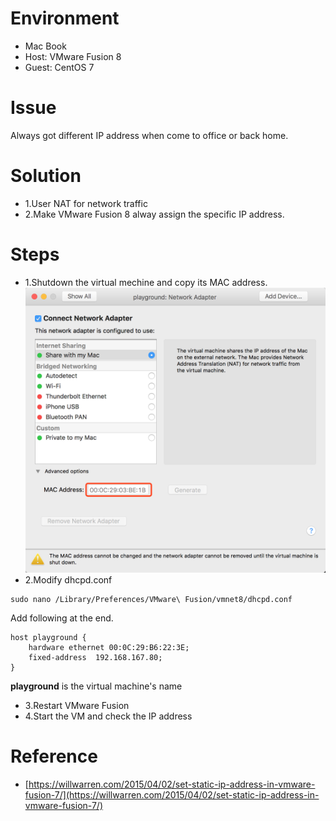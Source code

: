# Environment
+ Mac Book
+ Host: VMware Fusion 8
+ Guest: CentOS 7

# Issue
Always got different IP address when come to office or back home.

# Solution
+ 1.User NAT for network traffic
+ 2.Make VMware Fusion 8 alway assign the specific IP address.

# Steps
+ 1.Shutdown the virtual mechine and copy its MAC address.
![image1](images/set-static-ip-address-in-vmware-fusion-8-1.png)
+ 2.Modify dhcpd.conf
```shell
sudo nano /Library/Preferences/VMware\ Fusion/vmnet8/dhcpd.conf
```
Add following at the end.
```code
host playground {
    hardware ethernet 00:0C:29:B6:22:3E;
    fixed-address  192.168.167.80;
}
```
**playground** is the virtual machine's name

+ 3.Restart VMware Fusion
+ 4.Start the VM and check the IP address

# Reference
+ [https://willwarren.com/2015/04/02/set-static-ip-address-in-vmware-fusion-7/](https://willwarren.com/2015/04/02/set-static-ip-address-in-vmware-fusion-7/)
